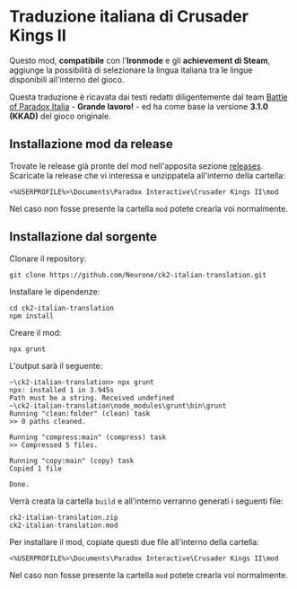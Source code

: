 # Traduzione italiana di Crusader Kings II

Questo mod, **compatibile** con l'**Ironmode** e gli **achievement di Steam**, aggiunge la possibilità di selezionare la lingua italiana tra le lingue disponibili all'interno del gioco.

Questa traduzione è ricavata dai testi redatti diligentemente dal team [Battle of Paradox Italia](http://www.bopitalia.org) - **Grande lavoro!** - ed ha come base la versione **3.1.0 (KKAD)** del gioco originale.

## Installazione mod da release

Trovate le release già pronte del mod nell'apposita sezione [releases](https://github.com/Neurone/ck2-italian-translation/releases). Scaricate la release che vi interessa e unzippatela all'interno della cartella:

    <%USERPROFILE%>\Documents\Paradox Interactive\Crusader Kings II\mod

Nel caso non fosse presente la cartella `mod` potete crearla voi normalmente.

## Installazione dal sorgente

Clonare il repository:

    git clone https://github.com/Neurone/ck2-italian-translation.git

Installare le dipendenze:

    cd ck2-italian-translation
    npm install

Creare il mod:

    npx grunt

L'output sarà il seguente:

    ~\ck2-italian-translation> npx grunt
    npx: installed 1 in 3.945s
    Path must be a string. Received undefined
    ~\ck2-italian-translation\node_modules\grunt\bin\grunt
    Running "clean:folder" (clean) task
    >> 0 paths cleaned.

    Running "compress:main" (compress) task
    >> Compressed 5 files.

    Running "copy:main" (copy) task
    Copied 1 file

    Done.

Verrà creata la cartella `build` e all'interno verranno generati i seguenti file:

    ck2-italian-translation.zip
    ck2-italian-translation.mod

Per installare il mod, copiate questi due file all'interno della cartella:

    <%USERPROFILE%>\Documents\Paradox Interactive\Crusader Kings II\mod

Nel caso non fosse presente la cartella `mod` potete crearla voi normalmente.
